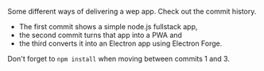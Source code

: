 Some different ways of delivering a wep app. Check out the commit history.

- The first commit shows a simple node.js fullstack app, 
- the second commit turns that app into a PWA and 
- the third converts it into an Electron app using Electron Forge.

Don't forget to `npm install` when moving between commits 1 and 3.